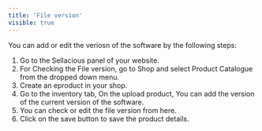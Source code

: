 ```yaml
---
title: 'File version'
visible: true
---
```


You can add or edit the veriosn of the software by the following steps: 

1. Go to the Sellacious panel of your website.
2. For Checking the File version, go to Shop and select Product Catalogue from the dropped down menu.
3. Create an eproduct in your shop.
4. Go to the inventory tab, On the upload product, You can add the version of the current version of the software.
5. You can check or edit the file version from here.
6. Click on the save button to save the product details.